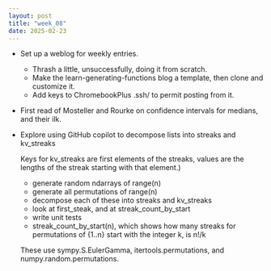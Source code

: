 ```yaml
---
layout: post
title: "week_08"
date: 2025-02-23
---
```


* Set up a weblog for weekly entries.

    - Thrash a little, unsuccessfully, doing it from scratch.
    - Make the learn-generating-functions blog a template,
    then clone and customize it.
    - Add keys to ChromebookPlus .ssh/ to permit posting from it.
* First read of Mosteller and Rourke
    on confidence intervals for medians, and their ilk.
* Explore using GitHub copilot to decompose lists into streaks and kv_streaks

    Keys for kv_streaks are first elements of the streaks, values are the lengths of the streak starting with that element.)

    - generate random ndarrays of range(n)
    - generate all permutations of range(n)
    - decompose each of these into streaks and kv_streaks
    - look at first_steak, and at streak_count_by_start
    - write unit tests
    - streak_count_by_start(n), which shows how many streaks for permutations of {1..n} start with the integer k, is n!/k

    These use sympy.S.EulerGamma, itertools.permutations, and numpy.random.permutations.
